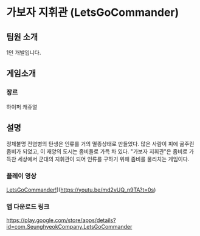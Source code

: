  # 가보자 지휘관 (LetsGoCommander)
## 팀원 소개
1인 개발입니다.
## 게임소개
### 장르
하이퍼 캐쥬얼
## 설명
정체불명 전염병의 탄생은 인류를 거의 멸종상태로 만들었다. 많은 사람이 피에 굶주린 좀비가 되었고, 이 재앙의 도시는 좀비들로 가득 차 있다. "가보자 지휘관"은 좀비로 가득찬 세상에서 군대의 지휘관이 되어 인류를 구하기 위해 좀비를 물리치는 게임이다.
### 플레이 영상
[LetsGoCommander!](http://img.youtube.com/vi/md2vUQ_n9TA/0.jpg)](https://youtu.be/md2vUQ_n9TA?t=0s)
### 앱 다운로드 링크
https://play.google.com/store/apps/details?id=com.SeunghyeokCompany.LetsGoCommander

